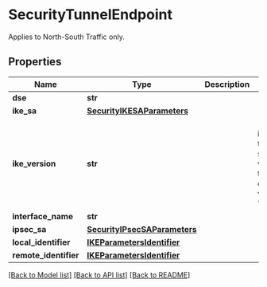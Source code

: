 # SecurityTunnelEndpoint

Applies to North-South Traffic only.
## Properties
Name | Type | Description | Notes
------------ | ------------- | ------------- | -------------
**dse** | **str** |  | [optional] 
**ike_sa** | [**SecurityIKESAParameters**](SecurityIKESAParameters.md) |  | [optional] 
**ike_version** | **str** |  | [optional]  if omitted the server will use the default value of "IKEv2"
**interface_name** | **str** |  | [optional] 
**ipsec_sa** | [**SecurityIPsecSAParameters**](SecurityIPsecSAParameters.md) |  | [optional] 
**local_identifier** | [**IKEParametersIdentifier**](IKEParametersIdentifier.md) |  | [optional] 
**remote_identifier** | [**IKEParametersIdentifier**](IKEParametersIdentifier.md) |  | [optional] 

[[Back to Model list]](../README.md#documentation-for-models) [[Back to API list]](../README.md#documentation-for-api-endpoints) [[Back to README]](../README.md)



